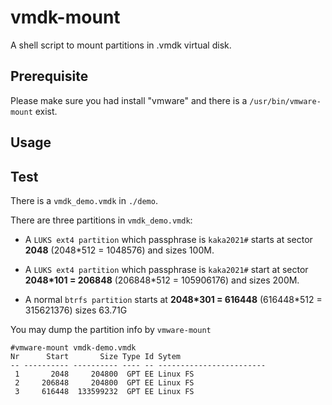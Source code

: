 # vmdk-mount

A shell script to mount partitions in .vmdk virtual disk.

## Prerequisite

Please make sure you had install "vmware" and there is a `/usr/bin/vmware-mount` exist.



## Usage

## Test

There is a `vmdk_demo.vmdk` in `./demo`.

There are three partitions in `vmdk_demo.vmdk`:

* A `LUKS ext4 partition` which passphrase is `kaka2021#` starts at sector **2048** (2048*512 = 1048576) and sizes 100M.

* A `LUKS ext4 partition` which passphrase is `kaka2021#` start at sector **2048\*101 = 206848** (206848*512 = 105906176) and sizes 200M.

* A normal `btrfs partition` starts at **2048\*301 = 616448** (616448*512 = 315621376) sizes 63.71G

You may dump the partition info by `vmware-mount`

```
#vmware-mount vmdk-demo.vmdk
Nr      Start       Size Type Id Sytem
-- ---------- ---------- ---- -- ------------------------
 1       2048     204800  GPT EE Linux FS
 2     206848     204800  GPT EE Linux FS
 3     616448  133599232  GPT EE Linux FS
```


